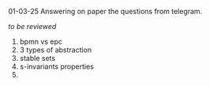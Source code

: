 01-03-25
Answering on paper the questions from telegram.

*to be reviewed*
1. bpmn vs epc
2. 3 types of abstraction
3. stable sets
4. s-invariants properties
5. 





